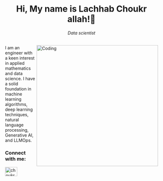 <h1 align="center">Hi, My name is Lachhab Choukr allah!👋</h1>
<h6 align="center"> Data scientist </h6>

<img align="right" alt="Coding" width="400" src="https://cdn.dribbble.com/users/1162077/screenshots/3848914/programmer.gif"/>

I am an engineer with a keen interest in applied mathematics and data science. I have a solid foundation in machine learning algorithms, deep learning techniques, natural language processing, Generative AI, and LLMOps.

<h3 align="left">Connect with me:</h3>
<p align="left">
<a href="https://www.linkedin.com/in/choukrallah-lachhab/" target="blank"><img align="center" src="https://raw.githubusercontent.com/rahuldkjain/github-profile-readme-generator/master/src/images/icons/Social/linked-in-alt.svg" alt="choukrallah lachhab" height="30" width="40" /></a>
</p>



